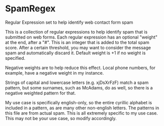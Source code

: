 # SpamRegex
Regular Expression set to help identify web contact form spam

This is a collection of regular expressions to help identify spam that is submitted on web forms. Each regular expression has an optional "weight" at the end, after a "#". This is an integer that is added to the total spam score. After a certain threshold, you may want to consider the message spam and automatically discard it. Default weight is +1 if no weight is specified.

Negative weights are to help reduce this effect. Local phone numbers, for example, have a negative weight in my instance. 

Strings of capital and lowercase letters (e.g. xjDsXrFzF) match a spam pattern, but some surnames, such as McAdams, do as well, so there is a negative weighted pattern for that.

My use case is specifically english-only, so the entire cyrillic alphabet is included in a pattern, as are many other non-english letters. The patterns in this file are from actual spam. This is all extremely specific to my use case. This may not be your use case, so modify accordingly.

